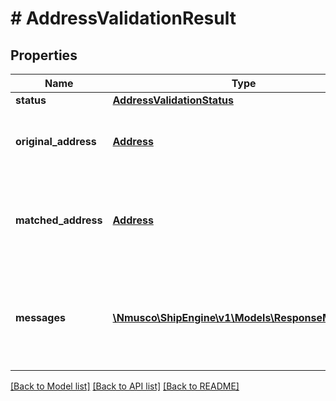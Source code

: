 # # AddressValidationResult

## Properties

Name | Type | Description | Notes
------------ | ------------- | ------------- | -------------
**status** | [**AddressValidationStatus**](AddressValidationStatus.md) |  | 
**original_address** | [**Address**](Address.md) | The original address that was sent for validation | 
**matched_address** | [**Address**](Address.md) | The matched address found by the Shipengine API | [readonly] 
**messages** | [**\Nmusco\ShipEngine\v1\Models\ResponseMessage[]**](ResponseMessage.md) | The list of messages that were generated during the address validation request. | [readonly] 

[[Back to Model list]](../../README.md#documentation-for-models) [[Back to API list]](../../README.md#documentation-for-api-endpoints) [[Back to README]](../../README.md)



